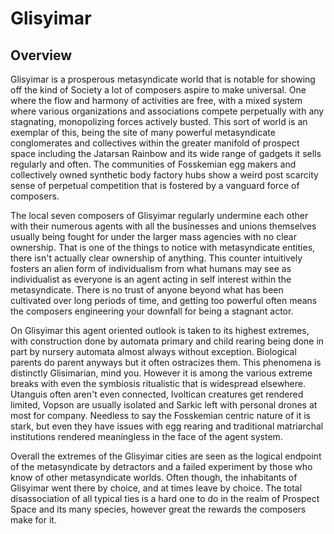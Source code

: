 # Glisyimar

## Overview

Glisyimar is a prosperous metasyndicate world that is notable for showing off the kind of Society a lot of composers aspire to make universal.  One where the flow and harmony of activities are free, with a mixed system where various organizations and associations compete perpetually with any stagnating, monopolizing forces actively busted.  This sort of world is an exemplar of this, being the site of many powerful metasyndicate conglomerates and collectives within the greater manifold of prospect space including the Jatarsan Rainbow and its wide range of gadgets it sells regularly and often.  The communities of Fosskemian egg makers and collectively owned synthetic body factory hubs show a weird post scarcity sense of perpetual competition that is fostered by a vanguard force of composers.  

The local seven composers of Glisyimar regularly undermine each other with their numerous agents with all the businesses and unions themselves usually being fought for under the larger mass agencies with no clear ownership.  That is one of the things to notice with metasyndicate entities, there isn't actually clear ownership of anything.  This counter intuitively fosters an alien form of individualism from what humans may see as individualist as everyone is an agent acting in self interest within the metasyndicate.  There is no trust of anyone beyond what has been cultivated over long periods of time, and getting too powerful often means the composers engineering your downfall for being a stagnant actor.  

On Glisyimar this agent oriented outlook is taken to its highest extremes, with construction done by automata primary and child rearing being done in part by nursery automata almost always without exception.  Biological parents do parent anyways but it often ostracizes them.  This phenomena is distinctly Glisimarian, mind you.  However it is among the various extreme breaks with even the symbiosis ritualistic that is widespread elsewhere.  Utanguis often aren't even connected, Ivoltican creatures get rendered limited, Vopson are usually isolated and Sarkic left with personal drones at most for company.  Needless to say the Fosskemian centric nature of it is stark, but even they have issues with egg rearing and traditional matriarchal institutions rendered meaningless in the face of the agent system.  

Overall the extremes of the Glisyimar cities are seen as the logical endpoint of the metasyndicate by detractors and a failed experiment by those who know of other metasyndicate worlds.  Often though, the inhabitants of Glisyimar went there by choice, and at times leave by choice.  The total disassociation of all typical ties is a hard one to do in the realm of Prospect Space and its many species, however great the rewards the composers make for it.
